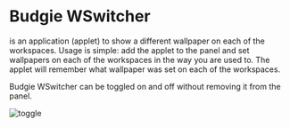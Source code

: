 # Budgie WSwitcher 

is an application (applet) to show a different wallpaper on each of the workspaces. Usage is simple: add the applet to the panel and set wallpapers on each of the workspaces in the way you are used to. The applet will remember what wallpaper was set on each of the workspaces.

Budgie WSwitcher can be toggled on and off without removing it from the panel.

![toggle](https://github.com/UbuntuBudgie/budgie-extras/blob/master/budgie-wswitcher/toggle.png)
